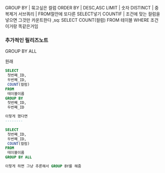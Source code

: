 GROUP BY | 묶고싶은 컬럼
ORDER BY | DESC,ASC
LIMIT | 숫자
DISTINCT | 중복제거
서브쿼리 | FROM절안에 또다른 SELECT넣기
COUNTIF | 조건에 맞는 컬럼을 넣으면 그것만 카운트한다 ,sq: SELECT COUNT(컬럼) FROM 테이블 WHERE 조건 이거랑 똑같은거임


### 추가적인 릴리즈노트
GROUP BY ALL

원래 
```sql
SELECT 
 첫번째_ID,
 두번째_ID,
 COUNT(컬럼)
FROM
 테이블이름
GROUP BY
 첫번째_ID,
 두번째_ID

이렇게 했다면
--------

SELECT 
 첫번째_ID,
 두번째_ID,
 COUNT(컬럼)
FROM
 테이블이름
GROUP BY ALL

이렇게 하면 그냥 추론해서 GROUP BY를 해줌
```

